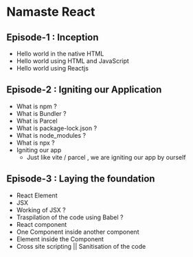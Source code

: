 # Namaste React
## Episode-1 : Inception 
- Hello world in the native HTML 
- Hello world using HTML and JavaScript 
- Hello world using Reactjs 

## Episode-2 : Igniting our Application
- What is npm ? 
- What is Bundler ? 
- What is Parcel 
- What is package-lock.json ? 
- What is node_modules ? 
- What is npx ? 
- Igniting our app 
    - Just like vite / parcel , we are igniting our app by ourself

## Episode-3 : Laying the foundation
- React Element 
- JSX 
- Working of JSX ? 
- Traspilation of the code using Babel ? 
- React component 
- One Component inside another component 
- Element inside the Component 
- Cross site scripting || Sanitisation of the code